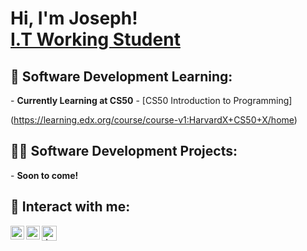 <h1>Hi, I'm Joseph! <br/><a href="https://github.com/ctrl-jo/ctrl-jo">I.T Working Student</a> <a href="https://www.linkedin.com/in/joseph-mercado-466b5231a/"></a>

<h2> 🤖 Software Development Learning:</h2>
- <b>Currently Learning at CS50</b>
- [CS50 Introduction to Programming] <b>
  
</b>(https://learning.edx.org/course/course-v1:HarvardX+CS50+X/home)


<h2>👨‍💻 Software Development Projects:</h2>
- <b>Soon to come! </b>

<h2> 👤 Interact with me:</h2>

[<img align="left" alt="JosephMercado | LinkedIn" width="22px" src="https://cdn.jsdelivr.net/npm/simple-icons@v3/icons/linkedin.svg" />][linkedin]
[<img align="left" alt="JosephMercado | Instagram" width="22px" src="https://cdn.jsdelivr.net/npm/simple-icons@v3/icons/instagram.svg" />][instagram]
[<img align="left" alt="JosephMercado | Raket" width="24px" src="https://cdn.jsdelivr.net/npm/simple-icons@3.13.0/icons/revolut.svg" />][Raket]

[raket]: https://www.raket.ph/josephmercado800
[facebook]: https://www.facebook.com/joseph.d.mercado.9/
[instagram]: https://www.instagram.com/mrcdseth/
[linkedin]: https://www.linkedin.com/in/joseph-mercado-466b5231a/

<!--
**ctrl-jo/ctrl-jo** is a ✨ _special_ ✨ repository because its `README.md` (this file) appears on your GitHub profile.

Here are some ideas to get you started:

- 🔭 I’m currently working on ...
- 🌱 I’m currently learning to code...
- 👯 I’m looking to collaborate on ...
- 🤔 I’m looking for help with coding...
- 💬 Ask me about ...
- 📫 How to reach me: go to the links...
- 😄 Pronouns: ...
- ⚡ Fun fact: ...
-->
